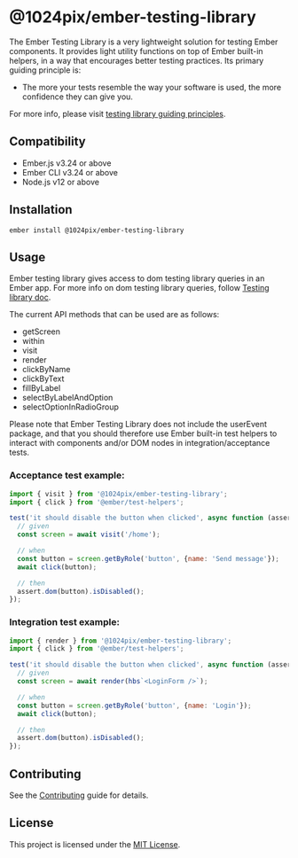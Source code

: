 @1024pix/ember-testing-library
==============================================================================

The Ember Testing Library is a very lightweight solution for testing Ember components. It provides light utility functions on top of Ember built-in helpers, in a way that encourages better testing practices. Its primary guiding principle is:

- The more your tests resemble the way your software is used, the more confidence they can give you.

For more info, please visit [testing library guiding principles](
https://testing-library.com/docs/guiding-principles).


Compatibility
------------------------------------------------------------------------------

* Ember.js v3.24 or above
* Ember CLI v3.24 or above
* Node.js v12 or above


Installation
------------------------------------------------------------------------------

```
ember install @1024pix/ember-testing-library
```


Usage
------------------------------------------------------------------------------

Ember testing library gives access to dom testing library queries in an Ember app. For more info on dom testing library queries, follow [Testing library doc](https://testing-library.com/docs/dom-testing-library/api/).

The current API methods that can be used are as follows:

- getScreen
- within
- visit
- render
- clickByName
- clickByText
- fillByLabel
- selectByLabelAndOption
- selectOptionInRadioGroup

Please note that Ember Testing Library does not include the userEvent package, and that you should therefore use Ember built-in test helpers to interact with components and/or DOM nodes in integration/acceptance tests.

### Acceptance test example:
```js
import { visit } from '@1024pix/ember-testing-library';
import { click } from '@ember/test-helpers';

test('it should disable the button when clicked', async function (assert) {
  // given
  const screen = await visit('/home');

  // when
  const button = screen.getByRole('button', {name: 'Send message'});
  await click(button);

  // then
  assert.dom(button).isDisabled();
});
```

### Integration test example:
```js
import { render } from '@1024pix/ember-testing-library';
import { click } from '@ember/test-helpers';

test('it should disable the button when clicked', async function (assert) {
  // given
  const screen = await render(hbs`<LoginForm />`);

  // when
  const button = screen.getByRole('button', {name: 'Login'});
  await click(button);

  // then
  assert.dom(button).isDisabled();
});
```

Contributing
------------------------------------------------------------------------------

See the [Contributing](CONTRIBUTING.md) guide for details.


License
------------------------------------------------------------------------------

This project is licensed under the [MIT License](LICENSE.md).
